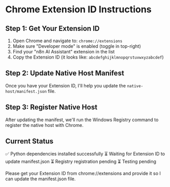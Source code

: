 # Chrome Extension ID Instructions

## Step 1: Get Your Extension ID

1. Open Chrome and navigate to: `chrome://extensions`
2. Make sure "Developer mode" is enabled (toggle in top-right)
3. Find your "n8n AI Assistant" extension in the list
4. Copy the Extension ID (it looks like: `abcdefghijklmnopqrstuvwxyzabcdef`)

## Step 2: Update Native Host Manifest

Once you have your Extension ID, I'll help you update the `native-host/manifest.json` file.

## Step 3: Register Native Host

After updating the manifest, we'll run the Windows Registry command to register the native host with Chrome.

## Current Status
✅ Python dependencies installed successfully
⏳ Waiting for Extension ID to update manifest.json
⏳ Registry registration pending
⏳ Testing pending

Please get your Extension ID from chrome://extensions and provide it so I can update the manifest.json file.
